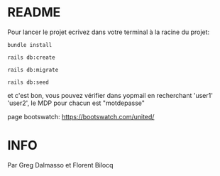 # README

Pour lancer le projet ecrivez dans votre terminal à la racine du projet:

`bundle install`

`rails db:create`

`rails db:migrate`

`rails db:seed`

et c'est bon, vous pouvez vérifier dans yopmail en recherchant 'user1' 'user2', le MDP pour chacun est "motdepasse"

page bootswatch: https://bootswatch.com/united/

# INFO
Par Greg Dalmasso et Florent Bilocq
